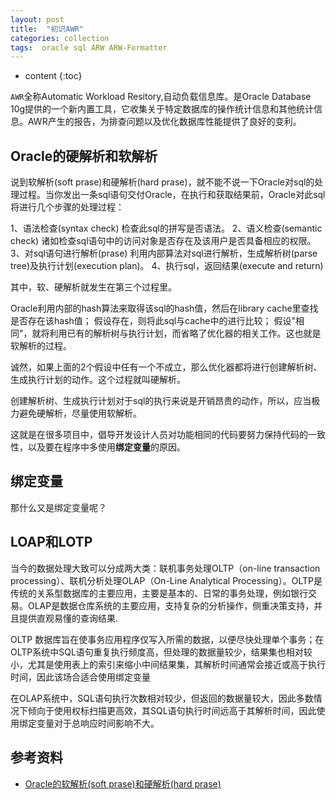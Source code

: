 ```yaml
---
layout: post
title:  "初识AWR"
categories: collection
tags:  oracle sql ARW ARW-Formatter
---
```


* content
{:toc}

`AWR`全称Automatic Workload Resitory,自动负载信息库。是Oracle Database 10g提供的一个新内置工具，它收集关于特定数据库的操作统计信息和其他统计信息。AWR产生的报告，为排查问题以及优化数据库性能提供了良好的变利。



## Oracle的硬解析和软解析

说到软解析(soft prase)和硬解析(hard prase)，就不能不说一下Oracle对sql的处理过程。当你发出一条sql语句交付Oracle，在执行和获取结果前，Oracle对此sql将进行几个步骤的处理过程：

1、语法检查(syntax check)
检查此sql的拼写是否语法。
2、语义检查(semantic check)
诸如检查sql语句中的访问对象是否存在及该用户是否具备相应的权限。
3、对sql语句进行解析(prase)
利用内部算法对sql进行解析，生成解析树(parse tree)及执行计划(execution plan)。
4、执行sql，返回结果(execute and return)

其中，软、硬解析就发生在第三个过程里。

Oracle利用内部的hash算法来取得该sql的hash值，然后在library cache里查找是否存在该hash值；
假设存在，则将此sql与cache中的进行比较；
假设"相同"，就将利用已有的解析树与执行计划，而省略了优化器的相关工作。这也就是软解析的过程。

诚然，如果上面的2个假设中任有一个不成立，那么优化器都将进行创建解析树、生成执行计划的动作。这个过程就叫硬解析。

创建解析树、生成执行计划对于sql的执行来说是开销昂贵的动作，所以，应当极力避免硬解析，尽量使用软解析。

这就是在很多项目中，倡导开发设计人员对功能相同的代码要努力保持代码的一致性，以及要在程序中多使用**绑定变量**的原因。

## 绑定变量

那什么又是绑定变量呢？

## LOAP和LOTP

当今的数据处理大致可以分成两大类：联机事务处理OLTP（on-line transaction processing）、联机分析处理OLAP（On-Line Analytical Processing）。OLTP是传统的关系型数据库的主要应用，主要是基本的、日常的事务处理，例如银行交易。OLAP是数据仓库系统的主要应用，支持复杂的分析操作，侧重决策支持，并且提供直观易懂的查询结果.

OLTP 数据库旨在使事务应用程序仅写入所需的数据，以便尽快处理单个事务；在OLTP系统中SQL语句重复执行频度高，但处理的数据量较少，结果集也相对较小，尤其是使用表上的索引来缩小中间结果集，其解析时间通常会接近或高于执行时间，因此该场合适合使用绑定变量

在OLAP系统中，SQL语句执行次数相对较少，但返回的数据量较大，因此多数情况下倾向于使用权标扫描更高效，其SQL语句执行时间远高于其解析时间，因此使用绑定变量对于总响应时间影响不大。



## 参考资料
- [Oracle的软解析(soft prase)和硬解析(hard prase)](https://www.cnblogs.com/discuss/articles/1866946.html)